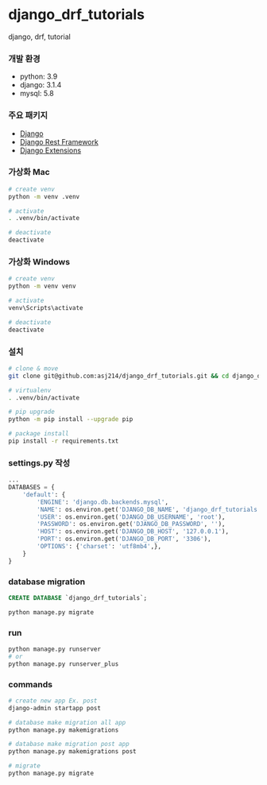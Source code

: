 # django_drf_tutorials  
django, drf, tutorial

### 개발 환경  
- python: 3.9
- django: 3.1.4
- mysql: 5.8

### 주요 패키지  
- [Django](https://docs.djangoproject.com/ko/3.1/intro/)
- [Django Rest Framework](https://www.django-rest-framework.org/)
- [Django Extensions](https://django-extensions.readthedocs.io/en/latest/)


### 가상화 Mac  
```sh
# create venv
python -m venv .venv

# activate
. .venv/bin/activate

# deactivate
deactivate
```

### 가상화 Windows  
```sh
# create venv
python -m venv venv

# activate
venv\Scripts\activate

# deactivate
deactivate
```

### 설치  
```sh
# clone & move
git clone git@github.com:asj214/django_drf_tutorials.git && cd django_drf_tutorials

# virtualenv
. .venv/bin/activate

# pip upgrade
python -m pip install --upgrade pip

# package install
pip install -r requirements.txt
```

### settings.py 작성  
```python
...
DATABASES = {
    'default': {
        'ENGINE': 'django.db.backends.mysql',
        'NAME': os.environ.get('DJANGO_DB_NAME', 'django_drf_tutorials'),
        'USER': os.environ.get('DJANGO_DB_USERNAME', 'root'),
        'PASSWORD': os.environ.get('DJANGO_DB_PASSWORD', ''),
        'HOST': os.environ.get('DJANGO_DB_HOST', '127.0.0.1'),
        'PORT': os.environ.get('DJANGO_DB_PORT', '3306'),
        'OPTIONS': {'charset': 'utf8mb4',},
    }
}
```

### database migration  
```sql
CREATE DATABASE `django_drf_tutorials`;
```
```sh
python manage.py migrate
```

### run  
```sh
python manage.py runserver
# or
python manage.py runserver_plus
```

### commands  
```sh
# create new app Ex. post
django-admin startapp post

# database make migration all app
python manage.py makemigrations

# database make migration post app
python manage.py makemigrations post

# migrate
python manage.py migrate
```